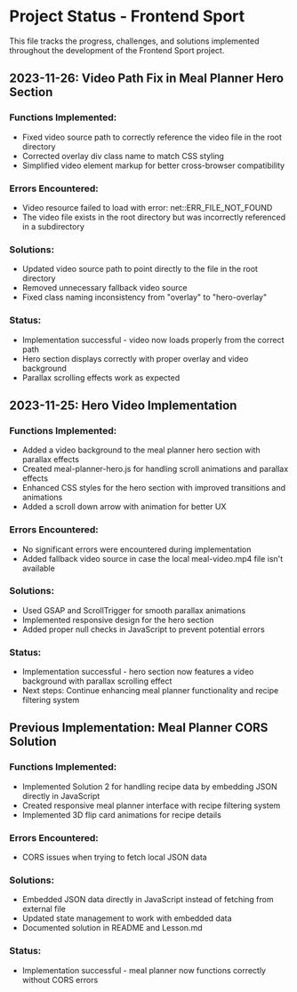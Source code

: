 # Project Status - Frontend Sport

This file tracks the progress, challenges, and solutions implemented throughout the development of the Frontend Sport project.

## 2023-11-26: Video Path Fix in Meal Planner Hero Section

### Functions Implemented:
- Fixed video source path to correctly reference the video file in the root directory
- Corrected overlay div class name to match CSS styling
- Simplified video element markup for better cross-browser compatibility

### Errors Encountered:
- Video resource failed to load with error: net::ERR_FILE_NOT_FOUND
- The video file exists in the root directory but was incorrectly referenced in a subdirectory

### Solutions:
- Updated video source path to point directly to the file in the root directory
- Removed unnecessary fallback video source
- Fixed class naming inconsistency from "overlay" to "hero-overlay"

### Status:
- Implementation successful - video now loads properly from the correct path
- Hero section displays correctly with proper overlay and video background
- Parallax scrolling effects work as expected

## 2023-11-25: Hero Video Implementation

### Functions Implemented:
- Added a video background to the meal planner hero section with parallax effects
- Created meal-planner-hero.js for handling scroll animations and parallax effects
- Enhanced CSS styles for the hero section with improved transitions and animations
- Added a scroll down arrow with animation for better UX

### Errors Encountered:
- No significant errors were encountered during implementation
- Added fallback video source in case the local meal-video.mp4 file isn't available

### Solutions:
- Used GSAP and ScrollTrigger for smooth parallax animations
- Implemented responsive design for the hero section
- Added proper null checks in JavaScript to prevent potential errors

### Status:
- Implementation successful - hero section now features a video background with parallax scrolling effect
- Next steps: Continue enhancing meal planner functionality and recipe filtering system

## Previous Implementation: Meal Planner CORS Solution

### Functions Implemented:
- Implemented Solution 2 for handling recipe data by embedding JSON directly in JavaScript
- Created responsive meal planner interface with recipe filtering system
- Implemented 3D flip card animations for recipe details

### Errors Encountered:
- CORS issues when trying to fetch local JSON data

### Solutions:
- Embedded JSON data directly in JavaScript instead of fetching from external file
- Updated state management to work with embedded data
- Documented solution in README and Lesson.md

### Status:
- Implementation successful - meal planner now functions correctly without CORS errors
